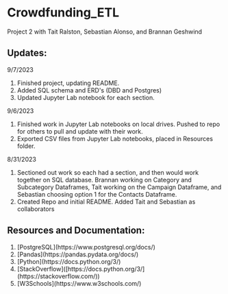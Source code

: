 # Crowdfunding_ETL
Project 2 with Tait Ralston, Sebastian Alonso, and Brannan Geshwind

## Updates:
9/7/2023
<ol>
  <li>Finished project, updating README.</li>
  <li>Added SQL schema and ERD's (DBD and Postgres)</li>
  <li>Updated Jupyter Lab notebook for each section.</li>
</ol>
9/6/2023
<ol>
  <li>Finished work in Jupyter Lab notebooks on local drives. Pushed to repo for others to pull and update with their work.</li>
  <li>Exported CSV files from Jupyter Lab notebooks, placed in Resources folder.</li>
</ol>
8/31/2023
<ol>
  <li>Sectioned out work so each had a section, and then would work together on SQL database. Brannan working on Category and Subcategory Dataframes, Tait working on the Campaign Dataframe, and Sebastian choosing option 1 for the Contacts Dataframe.</li>
  <li>Created Repo and initial README. Added Tait and Sebastian as collaborators</li>
</ol>

## Resources and Documentation:
<ol>
<li>[PostgreSQL](https://www.postgresql.org/docs/)</li>
<li>[Pandas](https://pandas.pydata.org/docs/)</li>
<li>[Python](https://docs.python.org/3/)</li>
<li>[StackOverflow]([https://docs.python.org/3/](https://stackoverflow.com/))</li>
<li>[W3Schools](https://www.w3schools.com/)</li>
</ol>
